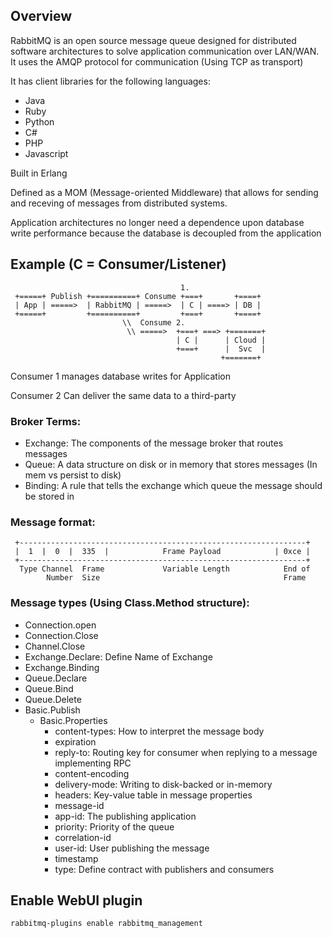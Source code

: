 ## Overview
RabbitMQ is an open source message
queue designed for distributed software
architectures to solve application communication
over LAN/WAN. It uses the AMQP protocol for
communication (Using TCP as transport)

It has client libraries for the following languages:
 - Java
 - Ruby
 - Python
 - C#
 - PHP
 - Javascript


Built in Erlang

Defined as a MOM (Message-oriented Middleware) that 
allows for sending and receving of messages from
distributed systems. 

Application architectures no longer need a dependence
upon database write performance because the database
is decoupled from the application


 ## Example (C = Consumer/Listener)
```
                                      1.
 +=====+ Publish +==========+ Consume +===+       +====+
 | App | =====>  | RabbitMQ | =====>  | C | ====> | DB |
 +=====+         +==========+         +===+       +====+
                         \\  Consume 2.
                          \\ =====>  +===+ ===> +=======+
                                     | C |      | Cloud |
                                     +===+      |  Svc  |
                                               +=======+
```
Consumer 1 manages database writes for Application

Consumer 2 Can deliver the same data to a third-party

### Broker Terms:
- Exchange: The components of the message broker that
            routes messages
- Queue: A data structure on disk or in memory that stores
        messages (In mem vs persist to disk)
- Binding: A rule that tells the exchange which queue the
        message should be stored in

 ### Message format:

```
 +----------------------------------------------------------------+
 |  1  |  0  |  335  |            Frame Payload            | 0xce |
 +----------------------------------------------------------------+
  Type Channel  Frame             Variable Length            End of
        Number  Size                                         Frame
```

### Message types (Using Class.Method structure):

- Connection.open
- Connection.Close
- Channel.Close
- Exchange.Declare: Define Name of Exchange
- Exchange.Binding
- Queue.Declare
- Queue.Bind
- Queue.Delete
- Basic.Publish
    + Basic.Properties
        * content-types: How to interpret the message body
        * expiration
        * reply-to: Routing key for consumer when replying to a message
                    implementing RPC
        * content-encoding
        * delivery-mode: Writing to disk-backed or in-memory
        * headers: Key-value table in message properties
        * message-id
        * app-id: The publishing application
        * priority: Priority of the queue
        * correlation-id
        * user-id: User publishing the message
        * timestamp
        * type: Define contract with publishers and consumers


## Enable WebUI plugin
```Shell
rabbitmq-plugins enable rabbitmq_management
```